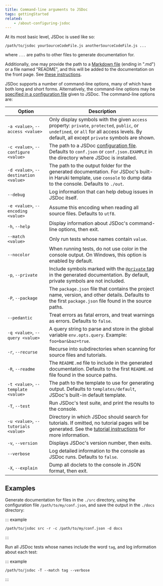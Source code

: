 ```yaml
---
title: Command-line arguments to JSDoc
tags: gettingStarted
related:
    - /about-configuring-jsdoc
---
```


At its most basic level, JSDoc is used like so:

    /path/to/jsdoc yourSourceCodeFile.js anotherSourceCodeFile.js ...

where `...` are paths to other files to generate documentation for.

Additionally, one may provide the path to a [Markdown file][md-file] (ending in ".md") or a file
named "README", and this will be added to the documentation on the front page. See [these
instructions][including-readme].

JSDoc supports a number of command-line options, many of which have both long and short forms.
Alternatively, the command-line options may be [specified in a configuration file][config-file]
given to JSDoc. The command-line options are:

Option|Description
------|-----------
`-a <value>`, `--access <value>`|Only display symbols with the given `access` property: `private`, `protected`, `public`, or `undefined`, or `all` for all access levels. By default, all except `private` symbols are shown.
`-c <value>`, `--configure <value>`|The path to a JSDoc [configuration file][config-file]. Defaults to `conf.json` or `conf.json.EXAMPLE` in the directory where JSDoc is installed.
`-d <value>`, `--destination <value>`|The path to the output folder for the generated documentation. For JSDoc's built-in Haruki template, use `console` to dump data to the console. Defaults to `./out`.
`--debug`|Log information that can help debug issues in JSDoc itself.
`-e <value>`, `--encoding <value>`|Assume this encoding when reading all source files. Defaults to `utf8`.
`-h`, `--help`|Display information about JSDoc's command-line options, then exit.
`--match <value>`|Only run tests whose names contain `value`.
`--nocolor`|When running tests, do not use color in the console output. On Windows, this option is enabled by default.
`-p`, `--private`|Include symbols marked with the [`@private` tag][private-tag] in the generated documentation. By default, private symbols are not included.
`-P`, `--package`|The `package.json` file that contains the project name, version, and other details. Defaults to the first `package.json` file found in the source paths.
`--pedantic`|Treat errors as fatal errors, and treat warnings as errors. Defaults to `false`.
`-q <value>`, `--query <value>`|A query string to parse and store in the global variable `env.opts.query`. Example: `foo=bar&baz=true`.
`-r`, `--recurse`|Recurse into subdirectories when scanning for source files and tutorials.
`-R`, `--readme`|The `README.md` file to include in the generated documentation. Defaults to the first `README.md` file found in the source paths.
`-t <value>`, `--template <value>`|The path to the template to use for generating output. Defaults to `templates/default`, JSDoc's built-in default template.
`-T`, `--test`|Run JSDoc's test suite, and print the results to the console.
`-u <value>`, `--tutorials <value>`|Directory in which JSDoc should search for tutorials. If omitted, no tutorial pages will be generated. See the [tutorial instructions][tutorials] for more information.
`-v`, `--version`|Displays JSDoc's version number, then exits.
`--verbose`|Log detailed information to the console as JSDoc runs. Defaults to `false`.
`-X`, `--explain`|Dump all doclets to the console in JSON format, then exit.


[config-file]: /about-configuring-jsdoc
[including-readme]: /about-including-readme
[md-file]: https://daringfireball.net/projects/markdown/
[private-tag]: /tags-private
[tutorials]: /about-tutorials


## Examples

Generate documentation for files in the `./src` directory, using the configuration file
`/path/to/my/conf.json`, and save the output in the `./docs` directory:

::: example

```
/path/to/jsdoc src -r -c /path/to/my/conf.json -d docs
```
:::

Run all JSDoc tests whose names include the word `tag`, and log information about each test:

::: example

```
/path/to/jsdoc -T --match tag --verbose
```
:::
